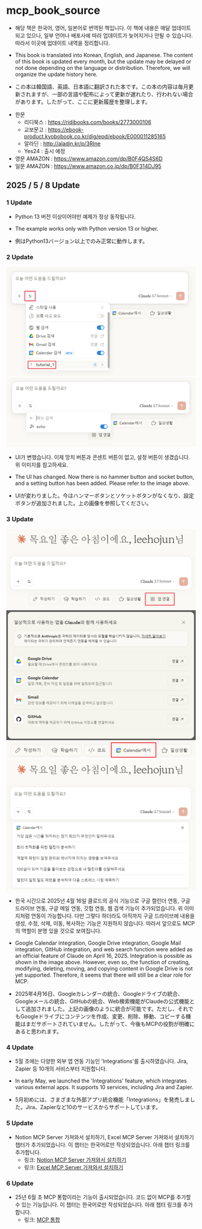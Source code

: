 # mcp_book_source

* 해당 책은 한국어, 영어, 일본어로 번역된 책입니다. 이 책에 내용은 매달 업데이트 되고 있으나, 일부 언어나 배포사에 따라 업데이트가 늦어지거나 안될 수 있습니다. 따라서 이곳에 업데이트 내역을 정리합니다.

* This book is translated into Korean, English, and Japanese. The content of this book is updated every month, but the update may be delayed or not done depending on the language or distribution. Therefore, we will organize the update history here.

* この本は韓国語、英語、日本語に翻訳された本です。この本の内容は毎月更新されますが、一部の言語や配布によって更新が遅れたり、行われない場合があります。したがって、ここに更新履歴を整理します。

- 한문
   - 리디북스 : https://ridibooks.com/books/2773000106
   - 교보문고 : https://ebook-product.kyobobook.co.kr/dig/epd/ebook/E000011285165
   - 알라딘 : http://aladin.kr/p/3RIne
   - Yes24 : 출시 예정
- 영문 AMAZON : https://www.amazon.com/dp/B0F4QS4S6D
- 일문 AMAZON : https://www.amazon.co.jp/dp/B0F314DJ95

## 2025 / 5 / 8 Update

### 1 Update

* Python 13 버전 이상이어야만 예제가 정상 동작됩니다.

* The example works only with Python version 13 or higher.

* 例はPython13バージョン以上でのみ正常に動作します。

### 2 Update

![](./resource/images/설정1.png)
![](./resource/images/설정2.png)

* UI가 변했습니다. 이제 망치 버튼과 콘센트 버튼이 없고, 설정 버튼이 생겼습니다. 위 이미지를 참고하세요.

* The UI has changed. Now there is no hammer button and socket button, and a setting button has been added. Please refer to the image above.

* UIが変わりました。今はハンマーボタンとソケットボタンがなくなり、設定ボタンが追加されました。上の画像を参照してください。

### 3 Update

![](./resource/images/연동1.png)
![](./resource/images/연동2.png)
![](./resource/images/연동3.png)
![](./resource/images/연동4.png)

* 한국 시간으로 2025년 4월 16일 클로드의 공식 기능으로 구글 캘린더 연동, 구글 드라이브 연동, 구글 메일 연동, 깃헙 연동, 웹 검색 기능이 추가되었습니다. 위 이미지처럼 연동이 가능합니다. 다만 그렇다 하더라도 아직까지 구글 드라이브에 내용을 생성, 수정, 삭제, 이동, 복사하는 기능은 지원하지 않습니다. 따라서 앞으로도 MCP의 역할이 분명 있을 것으로 보여집니다.

* Google Calendar integration, Google Drive integration, Google Mail integration, GitHub integration, and web search function were added as an official feature of Claude on April 16, 2025. Integration is possible as shown in the image above. However, even so, the function of creating, modifying, deleting, moving, and copying content in Google Drive is not yet supported. Therefore, it seems that there will still be a clear role for MCP.

* 2025年4月16日、Googleカレンダーの統合、Googleドライブの統合、Googleメールの統合、GitHubの統合、Web検索機能がClaudeの公式機能として追加されました。上記の画像のように統合が可能です。ただし、それでもGoogleドライブにコンテンツを作成、変更、削除、移動、コピーする機能はまだサポートされていません。したがって、今後もMCPの役割が明確にあると思われます。

### 4 Update

* 5월 초에는 다양한 외부 앱 연동 기능인 'Integrations'를 출시하였습니다. Jira, Zapier 등 10개의 서비스부터 지원합니다.

* In early May, we launched the 'Integrations' feature, which integrates various external apps. It supports 10 services, including Jira and Zapier.

* 5月初めには、さまざまな外部アプリ統合機能「Integrations」を発売しました。Jira、Zapierなど10のサービスからサポートしています。


### 5 Update

* Notion MCP Server 가져와서 설치하기, Excel MCP Server 가져와서 설치하기 챕터가 추가되었습니다. 이 챕터는 한국어로만 작성되었습니다. 아래 챕터 링크를 추가합니다.
    * 링크: [Notion MCP Server 가져와서 설치하기](https://paullabworkspace.notion.site/4-1-Notion-MCP-Server-1edebf76ee8a8001a12ffe15d67b1b23?pvs=4)
    * 링크: [Excel MCP Server 가져와서 설치하기](https://paullabworkspace.notion.site/4-2-Excel-MCP-Server-1edebf76ee8a80debf15c6ee230c3ca6?pvs=4)


### 6 Update
* 25년 6월 초 MCP 통합이라는 기능이 출시되었습니다. 코드 없이 MCP를 추가할 수 있는 기능입니다. 이 챕터는 한국어로만 작성되었습니다. 아래 챕터 링크를 추가합니다.
    * 링크: [MCP 통합](https://paullabworkspace.notion.site/MCP-20bebf76ee8a8078afc0ed36439ea00c?source=copy_link)